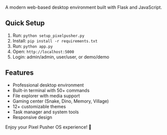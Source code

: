 A modern web-based desktop environment built with Flask and JavaScript.

## Quick Setup

1. Run: `python setup_pixelpusher.py`
2. Install: `pip install -r requirements.txt`
3. Run: `python app.py`
4. Open: `http://localhost:5000`
5. Login: admin/admin, user/user, or demo/demo

## Features

- Professional desktop environment
- Built-in terminal with 50+ commands
- File explorer with media support
- Gaming center (Snake, Dino, Memory, Village)
- 12+ customizable themes
- Task manager and system tools
- Responsive design

Enjoy your Pixel Pusher OS experience! 🎨